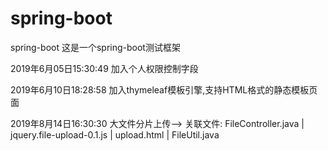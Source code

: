 # spring-boot
spring-boot
这是一个spring-boot测试框架

2019年6月05日15:30:49
加入个人权限控制字段

2019年6月10日18:28:58
加入thymeleaf模板引擎,支持HTML格式的静态模板页面

2019年8月14日16:30:30
大文件分片上传-->
关联文件: FileController.java | jquery.file-upload-0.1.js | upload.html | FileUtil.java